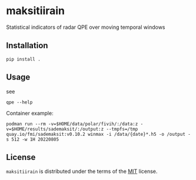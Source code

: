 # maksitiirain
Statistical indicators of radar QPE over moving temporal windows 

## Installation

```console
pip install .
```

## Usage
see

```console
qpe --help
```

Container example:
```console
podman run --rm -v=$HOME/data/polar/fivih/:/data:z -v=$HOME/results/sademaksit/:/output:z --tmpfs=/tmp quay.io/fmi/sademaksit:v0.10.2 winmax -i /data/{date}*.h5 -o /output -s 512 -w 1H 20220805
```

## License

`maksitiirain` is distributed under the terms of the [MIT](https://spdx.org/licenses/MIT.html) license.
